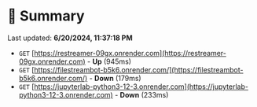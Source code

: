 # 📖 Summary
Last updated: **6/20/2024, 11:37:18 PM**

- `GET` [https://restreamer-09gx.onrender.com](https://restreamer-09gx.onrender.com) - **Up** (945ms)
- `GET` [https://filestreambot-b5k6.onrender.com/](https://filestreambot-b5k6.onrender.com/) - **Down** (179ms)
- `GET` [https://jupyterlab-python3-12-3.onrender.com](https://jupyterlab-python3-12-3.onrender.com) - **Down** (233ms)
